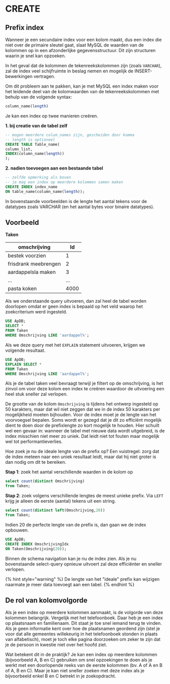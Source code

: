 # CREATE

## Prefix index

Wanneer je een secundaire index voor een kolom maakt, dus een index die niet over de primaire sleutel gaat, slaat MySQL de waarden van de kolommen op in een afzonderlijke gegevensstructuur. Dit zijn structuren waarin je snel kan opzoeken.

In het geval dat de kolommen de tekenreekskolommen zijn (zoals `VARCHAR`), zal de index veel schijfruimte in beslag nemen en mogelijk de INSERT-bewerkingen vertragen.

Om dit probleem aan te pakken, kan je met MySQL een index maken voor het leidende deel van de kolomwaarden van de tekenreekskolommen met behulp van de volgende syntax:

```sql
column_name(length)
```

Je kan een index op twee manieren creëren.

**1. bij creatie van de tabel zelf**

```sql
-- mogen meerdere colum_names zijn, gescheiden door komma
-- length is optioneel
CREATE TABLE Table_name(
column_list,
INDEX(column_name(length))
);
```

**2. nadien toevoegen aan een bestaande tabel**

```sql
-- zelfde opmerking als boven
-- je mag een index op meerdere kolommen samen maken
CREATE INDEX index_name
ON table_name(column_name(length));
```

In bovenstaande voorbeelden is de lengte het aantal tekens voor de datatypes zoals VARCHAR (en het aantal bytes voor binaire datatypes).

## Voorbeeld

**Taken**

| omschrijving         | Id   |
| -------------------- | ---- |
| bestek voorzien      | 1    |
| frisdrank meebrengen | 2    |
| aardappelsla maken   | 3    |
| ...                  | ...  |
| pasta koken          | 4000 |

Als we onderstaande query uitvoeren, dan zal heel de tabel worden doorlopen omdat er geen index is bepaald op het veld waarop het zoekcriterium werd ingesteld.

```sql
USE ApDB;
SELECT *
FROM Taken
WHERE Omschrijving LIKE 'aardappel%';
```

Als we deze query met het `EXPLAIN` statement uitvoeren, krijgen we volgende resultaat.

```sql
USE ApDB;
EXPLAIN SELECT *
FROM Taken
WHERE Omschrijving LIKE 'aardappel%';
```

Als je de tabel taken veel bevraagt terwijl je filtert op de omschrijving, is het zinvol om voor deze kolom een index te creëren waardoor de uitvoering een heel stuk sneller zal verlopen.

De grootte van de kolom `Omschrijving` is tijdens het ontwerp ingesteld op 50 karakters, maar dat wil niet zeggen dat we in de index 50 karakters per mogelijkheid moeten bijhouden. Voor de index moet je de lengte van het voorvoegsel bepalen. Soms wordt er gezegd dat je dit zo efficiënt mogelijk dient te doen door de prefixlengte zo kort mogelijk te houden. Hier schuilt wel een gevaar in: wanneer de tabel met nieuwe data wordt uitgebreid, is de index misschien niet meer zo uniek. Dat leidt niet tot fouten maar mogelijk wel tot performantieverlies.

Hoe zoek je nu de ideale lengte van de prefix op? Een vuistregel: zorg dat de index meteen naar een uniek resultaat leidt, maar dat hij niet groter is dan nodig om dit te bereiken.

**Stap 1**: zoek het aantal verschillende waarden in de kolom op

```sql
select count(distinct Omschrijving)
from Taken;
```

**Stap 2**: zoek volgens verschillende lengtes de meest unieke prefix. Via `LEFT` krijg je alleen de eerste (aantal) tekens uit een string.

```sql
select count(distinct left(Omschrijving,20))
from Taken;
```

Indien 20 de perfecte lengte van de prefix is, dan gaan we de index opbouwen.

```sql
USE ApDB;
CREATE INDEX OmschrijvingIdx
ON Taken(Omschrijving(20));
```

Binnen de schema navigation kan je nu de index zien. Als je nu bovenstaande select-query opnieuw uitvoert zal deze efficiënter en sneller verlopen.

{% hint style="warning" %}
De lengte van het "ideale" prefix kan wijzigen naarmate je meer data toevoegt aan een tabel.
{% endhint %}

## De rol van kolomvolgorde

Als je een index op meerdere kolommen aanmaakt, is de volgorde van deze kolommen belangrijk. Vergelijk met het telefoonboek. Daar heb je een index op plaatsnaam en familienaam. Dit staat je toe snel iemand terug te vinden. Als je geen informatie kent over hoe de plaatsnamen geordend zijn (stel je voor dat alle gemeentes willekeurig in het telefoonboek stonden in plaats van alfabetisch), moet je toch elke pagina doorzoeken om zeker te zijn dat je de persoon in kwestie niet over het hoofd ziet.

Wat betekent dit in de praktijk? Je kan een index op meerdere kolommen (bijvoorbeeld A, B en C) gebruiken om snel opzoekingen te doen als je werkt met een doorlopende reeks van de eerste kolommen (bv. A of A en B of A, B en C). Maar je kan niet sneller zoeken met deze index als je bijvoorbeeld enkel B en C betrekt in je zoekopdracht.
